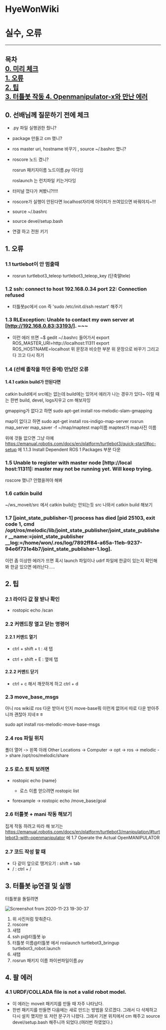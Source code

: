 # HyeWonWiki

# 실수, 오류


---
목차  
[0. 미리 체크 ](#0-선배님께-질문하기-전에-체크)  
[1. 오류 ](#1-오류)  
[2. 팁 ](#2-팁)  
[3. 터틀봇 작동 ](#3-터틀봇-ip연결-및-실행) 
[4. Openmanipulator-x와 만난 에러 ](#4-팔-에러) 
---



## 0. 선배님께 질문하기 전에 체크

- .py 파일 실행권한 줬니?

- package 만들고 cm 했니?

- ros master uri, hostname 바꾸기 , source ~/.bashrc 했니?

- roscore 노드 켰니?

  rosrun 패키지이름 노드이름.py 이다잉

  roslaunch 는 런치파일 키는거다잉

- 터미널 껐다가 켜봤니?!!!!

- roscore가 실행이 안된다면 localhost자리에 아이피가 쓰여있으면 바꿔야지~!!!

- source ~/.bashrc

- source devel/setup.bash

-  연결 하고 전원 키기


## 1. 오류

### 1.1 turtlebot이 안 멈출때

- rosrun turtlebot3_teleop turtlebot3_teleop_key (단축말tele)

### 1.2 ssh: connect to host 192.168.0.34 port 22: Connection refused

- 터틀봇pc에서 con 즉 'sudo /etc/init.d/ssh restart' 해주기

### 1.3 RLException: Unable to contact my own server at [http://192.168.0.83:33193/]. ~~~

- 이런 에러 뜨면 ~$ gedit ~/.bashrc 들어가서 
  export ROS_MASTER_URI=http://localhost:11311
  export ROS_HOSTNAME=localhost
  위 문장과 비슷한 부분 위 문장으로 바꾸기 그리고 다 끄고 다시 하기

### 1.4  (선배 졸작을 하던 중에) 만났던 오류 

#### 1.4.1 catkin build가 안된다면

catkin build에서 src에는 없는데 build에는 있어서 에러가 나는 경우가 있다~ 이럴 때는 한번 build, devel, logs지우고 cm 해보자잉

gmapping가 없다고 하면 
sudo apt-get install ros-melodic-slam-gmapping


map이 없다고 하면
sudo apt-get install ros-indigo-map-server
rosrun map_server map_saver -f ~/map/maptest
map이름 maptest가 map사진 이름

위에 것들 없으면 그냥 아예
https://emanual.robotis.com/docs/en/platform/turtlebot3/quick-start/#pc-setup 에 1.1.3 Install Dependent ROS 1 Packages 부분 다운


### 1.5 Unable to register with master node [http://local host:11311]: master may not be running yet. Will keep trying.
roscore 했니? 안했을꺼야 해봐

### 1.6 catkin build
~/ws_moveit/src 에서 catkin build는 안되는듯 src 나와서 catkin build 해보기

### 1.7 [joint_state_publisher-1] process has died [pid 25103, exit code 1, cmd /opt/ros/melodic/lib/joint_state_publisher/joint_state_publisher __name:=joint_state_publisher __log:=/home/won/.ros/log/7892ff84-a65a-11eb-9237-94e6f731e4b7/joint_state_publisher-1.log].

이런 좀 이상한 에러가 뜨면 혹시 launch 파일이나 udrf 파일에 한글이 있는지 확인해봐 한글 있으면 에러난다.....


 

## 2. 팁

### 2.1 라이다 값 잘 받나 확인

- rostopic echo /scan

### 2.2 커맨드창 열고 닫는 명령어

#### 2.2.1 커맨드 열기

- ctrl + shift + t  : 새 탭

- ctrl + shift + E : 옆에 탭

#### 2.2.2 커맨드 닫기

- ctrl + c 해서 깨끗하게 하고 ctrl + d

### 2.3 move_base_msgs

아니 ros wiki로 ros 다운 받아서 인지 move-base뭐 이런게 없어서 따로 다운 받아주니까 괜찮아 지네ㅎㅎ 

sudo apt install ros-melodic-move-base-msgs

### 2.4 ros 파일 위치

폴더 열어 -> 왼쪽 아래 Other Locations -> Computer -> opt -> ros -> melodic -> share
/opt/ros/melodic/share

### 2.5 로스 토픽 보려면

- rostopic echo {name}
  - 로스 이름 얻으려면
     rostopic list

- forexample ->  rostopic echo /move_base/goal

### 2.6 터틀봇 + mani 작동 해보기

집게 작동 하려고 따라 해 보기는
https://emanual.robotis.com/docs/en/platform/turtlebot3/manipulation/#turtlebot3-with-openmanipulator 에 1.7 Operate the Actual OpenMANIPULATOR

### 2.7 코드 작성 할 때
- 다 같이 앞으로 땡겨오기 : shift + tab
- / : ctrl + /


## 3. 터틀봇 ip연결 및 실행

터틀봇을 돌릴려면

![Screenshot from 2020-11-23 19-30-37](https://user-images.githubusercontent.com/52944554/104449160-860e0380-55e1-11eb-96ac-93987e067d46.png)

1. 위 사진처럼 맞춰준다.
2. roscore
3. 새탭
4. ssh pi@터틀봇 ip
5. 터틀봇 이름@터틀봇  에서 roslaunch turtlebot3_bringup turtlebot3_robot.launch
6. 새탭
7. rosrun 패키지 이름 파이썬파일이름.py

## 4. 팔 에러

### 4.1 URDF/COLLADA file is not a valid robot model.
- 이 에러는 moveit 패키지를 만들 때 자주 나타났다.
- 한번 패키지를 만들면 다음에는 새로 만드는 방법을 모르겠다. 그래서 다 삭제하고 다시 설치 했지만 또 저런 문구가 나왔다. 그래서 기본 위치에서 cm 해주고 source devel/setup.bash 해주니까 되었다.(여러번 하였었다.)
